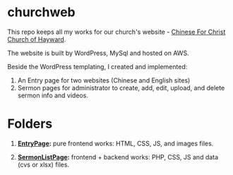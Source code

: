 # churchweb
This repo keeps all my works for our church's website - [Chinese For Christ Church of Hayward](https://www.cfcchayward.org/). 

The website is built by WordPress, MySql and hosted on AWS.

Beside the WordPress templating, I created and implemented: 
1. An Entry page for two websites (Chinese and English sites)
2. Sermon pages for administrator to create, add, edit, upload, and delete sermon info and videos.

# Folders

1. **[EntryPage](https://github.com/DennisLyn/churchweb/tree/main/EntryPage):**  pure frontend works: HTML, CSS, JS, and images files.

2. **[SermonListPage](https://github.com/DennisLyn/churchweb/tree/main/SermonListPage):** frontend + backend works: PHP, CSS, JS and data (cvs or xlsx) files.
